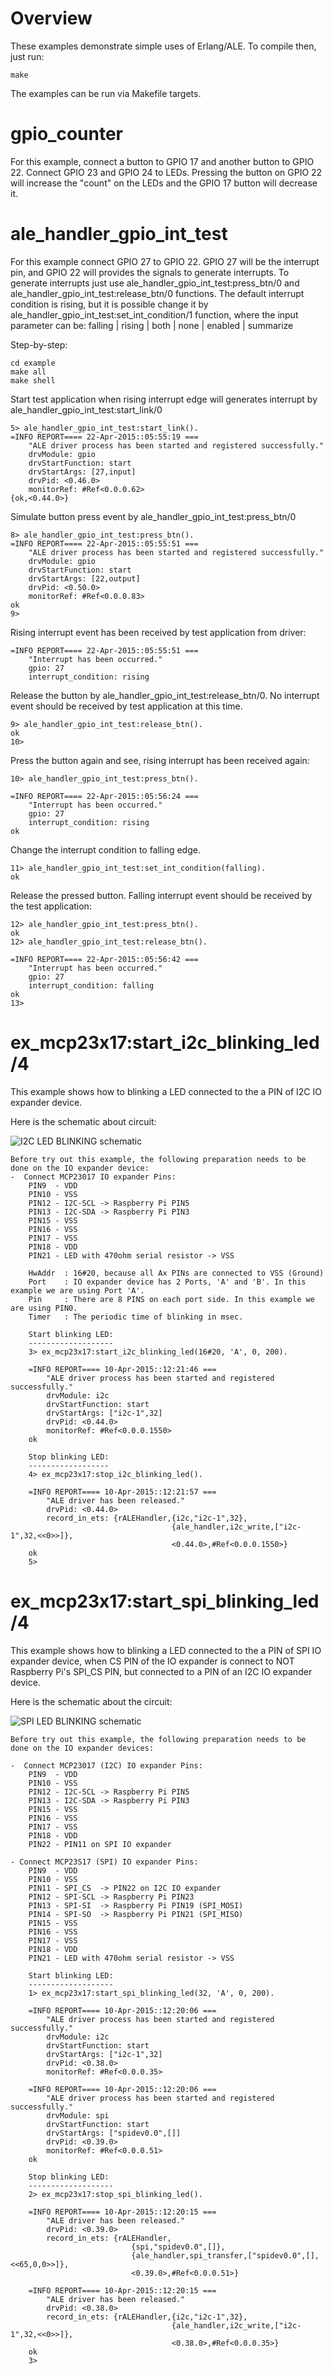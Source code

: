 # Overview

These examples demonstrate simple uses of Erlang/ALE. To compile then, just
run:

    make

The examples can be run via Makefile targets.

# gpio_counter

For this example, connect a button to GPIO 17 and another button to GPIO 22.
Connect GPIO 23 and GPIO 24 to LEDs. Pressing the button on GPIO 22 will increase
the "count" on the LEDs and the GPIO 17 button will decrease it.

# ale_handler_gpio_int_test

For this example connect GPIO 27 to GPIO 22. GPIO 27 will be the interrupt pin,
and GPIO 22 will provides the signals to generate interrupts.
To generate interrupts just use ale_handler_gpio_int_test:press_btn/0 and ale_handler_gpio_int_test:release_btn/0
functions.
The default interrupt condition is rising, but it is possible change it by
ale_handler_gpio_int_test:set_int_condition/1 function, where the input parameter can be:
falling | rising | both | none | enabled | summarize

Step-by-step:

	cd example
	make all
	make shell

Start test application when rising interrupt edge will generates interrupt by ale_handler_gpio_int_test:start_link/0
	
	5> ale_handler_gpio_int_test:start_link().
	=INFO REPORT==== 22-Apr-2015::05:55:19 ===
	    "ALE driver process has been started and registered successfully."
	    drvModule: gpio
	    drvStartFunction: start
	    drvStartArgs: [27,input]
	    drvPid: <0.46.0>
	    monitorRef: #Ref<0.0.0.62>
	{ok,<0.44.0>}
	
Simulate button press event by 
	ale_handler_gpio_int_test:press_btn/0
	
	8> ale_handler_gpio_int_test:press_btn().
	=INFO REPORT==== 22-Apr-2015::05:55:51 ===
	    "ALE driver process has been started and registered successfully."
	    drvModule: gpio
	    drvStartFunction: start
	    drvStartArgs: [22,output]
	    drvPid: <0.50.0>
	    monitorRef: #Ref<0.0.0.83>
	ok
	9>
Rising interrupt event has been received by test application from driver:

	=INFO REPORT==== 22-Apr-2015::05:55:51 ===
	    "Interrupt has been occurred."
	    gpio: 27
	    interrupt_condition: rising

Release the button by ale_handler_gpio_int_test:release_btn/0. No interrupt event should be received by test application at this time.
	
	9> ale_handler_gpio_int_test:release_btn().
	ok
	10>
	
Press the button again and see, rising interrupt has been received again:

	10> ale_handler_gpio_int_test:press_btn().
	
	=INFO REPORT==== 22-Apr-2015::05:56:24 ===
	    "Interrupt has been occurred."
	    gpio: 27
	    interrupt_condition: rising
	ok

Change the interrupt condition to falling edge.

	11> ale_handler_gpio_int_test:set_int_condition(falling).
	ok

Release the pressed button. Falling interrupt event should be received by the test application:

	12> ale_handler_gpio_int_test:press_btn().
	ok
	12> ale_handler_gpio_int_test:release_btn().
	
	=INFO REPORT==== 22-Apr-2015::05:56:42 ===
	    "Interrupt has been occurred."
	    gpio: 27
	    interrupt_condition: falling
	ok
	13>

# ex_mcp23x17:start_i2c_blinking_led/4

This example shows how to blinking a LED connected to the a PIN of I2C IO expander device.

Here is the schematic about circuit:

![I2C LED BLINKING schematic](../doc/images/schematic-ex_start_i2c_blinking_led.png)

	Before try out this example, the following preparation needs to be done on the IO expander device:
	-  Connect MCP23017 IO expander Pins:
		PIN9  - VDD
		PIN10 - VSS
		PIN12 - I2C-SCL -> Raspberry Pi PIN5
		PIN13 - I2C-SDA -> Raspberry Pi PIN3
		PIN15 - VSS
		PIN16 - VSS
		PIN17 - VSS
		PIN18 - VDD
		PIN21 - LED with 470ohm serial resistor -> VSS
		
		HwAddr	: 16#20, because all Ax PINs are connected to VSS (Ground)
		Port	: IO expander device has 2 Ports, 'A' and 'B'. In this example we are using Port 'A'.
		Pin		: There are 8 PINS on each port side. In this example we are using PIN0.
		Timer	: The periodic time of blinking in msec.
		
		Start blinking LED:
		-------------------
		3> ex_mcp23x17:start_i2c_blinking_led(16#20, 'A', 0, 200).
		
		=INFO REPORT==== 10-Apr-2015::12:21:46 ===
		    "ALE driver process has been started and registered successfully."
		    drvModule: i2c
		    drvStartFunction: start
		    drvStartArgs: ["i2c-1",32]
		    drvPid: <0.44.0>
		    monitorRef: #Ref<0.0.0.1550>
		ok
		
		Stop blinking LED:
		------------------
		4> ex_mcp23x17:stop_i2c_blinking_led().
		
		=INFO REPORT==== 10-Apr-2015::12:21:57 ===
		    "ALE driver has been released."
		    drvPid: <0.44.0>
		    record_in_ets: {rALEHandler,{i2c,"i2c-1",32},
		                                {ale_handler,i2c_write,["i2c-1",32,<<0>>]},
		                                <0.44.0>,#Ref<0.0.0.1550>}
		ok
		5>

# ex_mcp23x17:start_spi_blinking_led/4

This example shows how to blinking a LED connected to the a PIN of SPI IO expander device, when CS PIN of the IO expander is connect to NOT Raspberry Pi's SPI_CS PIN, but connected to a PIN of an I2C IO expander device.

Here is the schematic about the circuit:

![SPI LED BLINKING schematic](../doc/images/schematic-ex_start_spi_blinking_led.png)

	Before try out this example, the following preparation needs to be done on the IO expander devices:
	
	-  Connect MCP23017 (I2C) IO expander Pins:
		PIN9  - VDD
		PIN10 - VSS
		PIN12 - I2C-SCL -> Raspberry Pi PIN5
		PIN13 - I2C-SDA -> Raspberry Pi PIN3
		PIN15 - VSS
		PIN16 - VSS
		PIN17 - VSS
		PIN18 - VDD
		PIN22 - PIN11 on SPI IO expander
		
	- Connect MCP23S17 (SPI) IO expander Pins:
		PIN9  - VDD
		PIN10 - VSS
		PIN11 - SPI_CS  -> PIN22 on I2C IO expander
		PIN12 - SPI-SCL -> Raspberry Pi PIN23
		PIN13 - SPI-SI  -> Raspberry Pi PIN19 (SPI_MOSI)
		PIN14 - SPI-SO  -> Raspberry Pi PIN21 (SPI_MISO)
		PIN15 - VSS
		PIN16 - VSS
		PIN17 - VSS
		PIN18 - VDD
		PIN21 - LED with 470ohm serial resistor -> VSS
		
		Start blinking LED:
		-------------------
		1> ex_mcp23x17:start_spi_blinking_led(32, 'A', 0, 200).
		
		=INFO REPORT==== 10-Apr-2015::12:20:06 ===
		    "ALE driver process has been started and registered successfully."
		    drvModule: i2c
		    drvStartFunction: start
		    drvStartArgs: ["i2c-1",32]
		    drvPid: <0.38.0>
		    monitorRef: #Ref<0.0.0.35>
		
		=INFO REPORT==== 10-Apr-2015::12:20:06 ===
		    "ALE driver process has been started and registered successfully."
		    drvModule: spi
		    drvStartFunction: start
		    drvStartArgs: ["spidev0.0",[]]
		    drvPid: <0.39.0>
		    monitorRef: #Ref<0.0.0.51>
		ok
		
		Stop blinking LED:
		-------------------
		2> ex_mcp23x17:stop_spi_blinking_led().
		
		=INFO REPORT==== 10-Apr-2015::12:20:15 ===
		    "ALE driver has been released."
		    drvPid: <0.39.0>
		    record_in_ets: {rALEHandler,
		                       {spi,"spidev0.0",[]},
		                       {ale_handler,spi_transfer,["spidev0.0",[],<<65,0,0>>]},
		                       <0.39.0>,#Ref<0.0.0.51>}
		
		=INFO REPORT==== 10-Apr-2015::12:20:15 ===
		    "ALE driver has been released."
		    drvPid: <0.38.0>
		    record_in_ets: {rALEHandler,{i2c,"i2c-1",32},
		                                {ale_handler,i2c_write,["i2c-1",32,<<0>>]},
		                                <0.38.0>,#Ref<0.0.0.35>}
		ok
		3>

